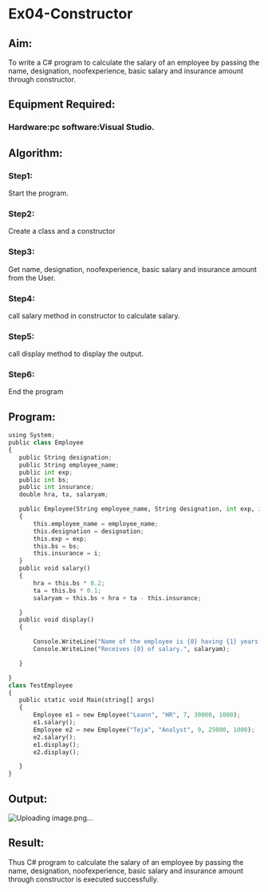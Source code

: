 # Ex04-Constructor
 ## Aim:
 To write a C# program to calculate the salary of an employee by passing the name, designation, noofexperience, basic salary and insurance amount through constructor.
 ## Equipment Required:
 ### Hardware:pc software:Visual Studio.

 ## Algorithm:
### Step1:
Start the program.

### Step2:
Create a class and a constructor

### Step3:
Get name, designation, noofexperience, basic salary and insurance amount from the User.

### Step4:
call salary method in constructor to calculate salary.

### Step5:
call display method to display the output.

### Step6:
End the program
 
 
 ## Program:
 ```python
using System;
public class Employee
{
    public String designation;
    public String employee_name;
    public int exp;
    public int bs;
    public int insurance;
    double hra, ta, salaryam;

    public Employee(String employee_name, String designation, int exp, int bs, int i)
    {
        this.employee_name = employee_name;
        this.designation = designation;
        this.exp = exp;
        this.bs = bs;
        this.insurance = i;
    }
    public void salary()
    {
        hra = this.bs * 0.2;
        ta = this.bs * 0.1;
        salaryam = this.bs + hra + ta - this.insurance;

    }
    public void display()
    {

        Console.WriteLine("Name of the employee is {0} having {1} years of experience,working as {2}", this.employee_name, this.exp, this.designation);
        Console.WriteLine("Receives {0} of salary.", salaryam);

    }

}
class TestEmployee
{
    public static void Main(string[] args)
    {
        Employee e1 = new Employee("Leann", "HR", 7, 30000, 1000);
        e1.salary();
        Employee e2 = new Employee("Teja", "Analyst", 9, 25000, 1000);
        e2.salary();
        e1.display();
        e2.display();

    }
}
```
## Output:
![Uploading image.png…]()

 ## Result:
 Thus C# program to calculate the salary of an employee by passing the name, designation, noofexperience, basic salary and insurance amount through constructor is executed successfully.
